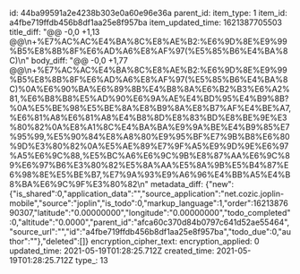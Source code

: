 id: 44ba99591a2e4238b303e0a60e96e36a
parent_id: 
item_type: 1
item_id: a4fbe719ffdb456b8df1aa25e8f957ba
item_updated_time: 1621387705503
title_diff: "@@ -0,0 +1,13 @@\\n+%E7%AC%AC%E4%BA%8C%E8%AE%B2:%E6%9D%8E%E9%99%B5%E8%8B%8F%E6%AD%A6%E8%AF%97(%E5%85%B6%E4%BA%8C)\\n"
body_diff: "@@ -0,0 +1,77 @@\\n+%E7%AC%AC%E4%BA%8C%E8%AE%B2:%E6%9D%8E%E9%99%B5%E8%8B%8F%E6%AD%A6%E8%AF%97(%E5%85%B6%E4%BA%8C)%0A%E6%90%BA%E6%89%8B%E4%B8%8A%E6%B2%B3%E6%A2%81,%E6%B8%B8%E5%AD%90%E6%9A%AE%E4%BD%95%E4%B9%8B?%0A%E5%BE%98%E5%BE%8A%E8%B9%8A%E8%B7%AF%E4%BE%A7,%E6%81%A8%E6%81%A8%E4%B8%8D%E8%83%BD%E8%BE%9E%E3%80%82%0A%E8%A1%8C%E4%BA%BA%E9%9A%BE%E4%B9%85%E7%95%99,%E5%90%84%E8%A8%80%E9%95%BF%E7%9B%B8%E6%80%9D%E3%80%82%0A%E5%AE%89%E7%9F%A5%E9%9D%9E%E6%97%A5%E6%9C%88,%E5%BC%A6%E6%9C%9B%E8%87%AA%E6%9C%89%E6%97%B6%E3%80%82%E5%8A%AA%E5%8A%9B%E5%B4%87%E6%98%8E%E5%BE%B7,%E7%9A%93%E9%A6%96%E4%BB%A5%E4%B8%BA%E6%9C%9F%E3%80%82\\n"
metadata_diff: {"new":{"is_shared":0,"application_data":"","source_application":"net.cozic.joplin-mobile","source":"joplin","is_todo":0,"markup_language":1,"order":1621387690307,"latitude":"0.00000000","longitude":"0.00000000","todo_completed":0,"altitude":"0.0000","parent_id":"afca60c370d84b0797c641d52ae55464","source_url":"","id":"a4fbe719ffdb456b8df1aa25e8f957ba","todo_due":0,"author":""},"deleted":[]}
encryption_cipher_text: 
encryption_applied: 0
updated_time: 2021-05-19T01:28:25.712Z
created_time: 2021-05-19T01:28:25.712Z
type_: 13